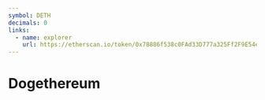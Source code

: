 ```yaml
---
symbol: DETH
decimals: 0
links:
  - name: explorer
    url: https://etherscan.io/token/0x78886f538c0FAd33D777a325Ff2F9E54e4B70c67
---
```


# Dogethereum
